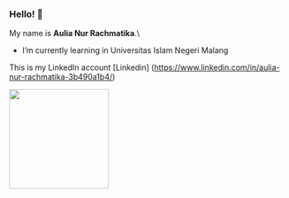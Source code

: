 ### Hello! 👋


My name is **Aulia Nur Rachmatika**.\



- I’m currently learning in Universitas Islam Negeri Malang

This is my LinkedIn account [Linkedin] (https://www.linkedin.com/in/aulia-nur-rachmatika-3b490a1b4/)


<p align="left">
<a href="https://github.com/aulia-nur-rachmatika">

  <img height="180em" src="https://github-readme-stats-eight-theta.vercel.app/api/top-langs/?username=aulia-nur-rachmatika&layout=compact&langs_count=8&theme=algolia"/>
</a>
</p>
